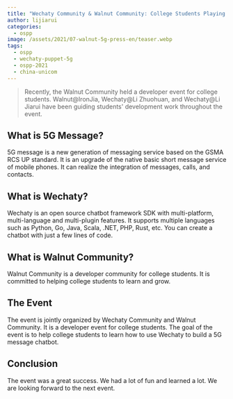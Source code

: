 ```yaml
---
title: "Wechaty Community & Walnut Community: College Students Playing with 5G Messages? So Easy!"
author: lijiarui
categories:
  - ospp
image: /assets/2021/07-walnut-5g-press-en/teaser.webp
tags:
  - ospp
  - wechaty-puppet-5g
  - ospp-2021
  - china-unicom
---
```


> Recently, the Walnut Community held a developer event for college students.
> Walnut@IronJia, Wechaty@Li Zhuohuan, and Wechaty@Li Jiarui have been guiding students' development work throughout the event.

## What is 5G Message?

5G message is a new generation of messaging service based on the GSMA RCS UP standard. It is an upgrade of the native basic short message service of mobile phones. It can realize the integration of messages, calls, and contacts.

## What is Wechaty?

Wechaty is an open source chatbot framework SDK with multi-platform, multi-language and multi-plugin features. It supports multiple languages such as Python, Go, Java, Scala, .NET, PHP, Rust, etc. You can create a chatbot with just a few lines of code.

## What is Walnut Community?

Walnut Community is a developer community for college students. It is committed to helping college students to learn and grow.

## The Event

The event is jointly organized by Wechaty Community and Walnut Community. It is a developer event for college students. The goal of the event is to help college students to learn how to use Wechaty to build a 5G message chatbot.

## Conclusion

The event was a great success. We had a lot of fun and learned a lot. We are looking forward to the next event.
